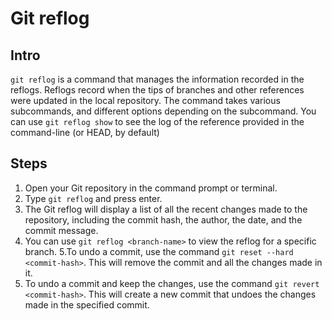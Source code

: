 # Git reflog
## Intro
`git reflog` is a command that manages the information recorded in the reflogs. Reflogs record when the tips of branches and other references were updated in the local repository. The command takes various subcommands, and different options depending on the subcommand. You can use `git reflog show` to see the log of the reference provided in the command-line (or HEAD, by default)
## Steps
1. Open your Git repository in the command prompt or terminal.
2. Type `git reflog` and press enter.
3. The Git reflog will display a list of all the recent changes made to the repository, including the commit hash, the author, the date, and the commit message.
4. You can use `git reflog <branch-name>` to view the reflog for a specific branch.
5.To undo a commit, use the command `git reset --hard <commit-hash>`. This will remove the commit and all the changes made in it.
6. To undo a commit and keep the changes, use the command `git revert <commit-hash>`. This will create a new commit that undoes the changes made in the specified commit.
